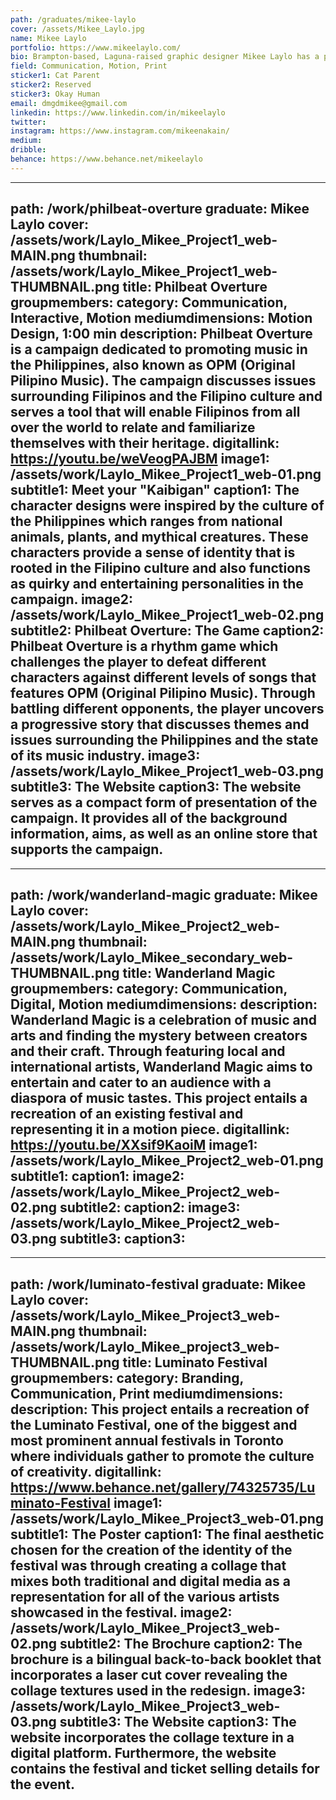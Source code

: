 ```yaml
---
path: /graduates/mikee-laylo
cover: /assets/Mikee_Laylo.jpg
name: Mikee Laylo
portfolio: https://www.mikeelaylo.com/
bio: Brampton-based, Laguna-raised graphic designer Mikee Laylo has a passion for print and motion design. Through embracing traditional and digital media, she is able to combine her skills and experiences and translate it into effective solutions for design problems. She loves the idea of showing design thinking through the contrast and similarities of print-based and digital platforms. Outside of design Mikee likes talking to her cat, playing video games, watching YouTube videos, and scrolling through Reddit as a temporary escape from her progressively deteriorating flesh prison.
field: Communication, Motion, Print
sticker1: Cat Parent
sticker2: Reserved
sticker3: Okay Human
email: dmgdmikee@gmail.com
linkedin: https://www.linkedin.com/in/mikeelaylo
twitter:
instagram: https://www.instagram.com/mikeenakain/
medium:
dribble:
behance: https://www.behance.net/mikeelaylo
---
```


---
path: /work/philbeat-overture
graduate: Mikee Laylo
cover: /assets/work/Laylo_Mikee_Project1_web-MAIN.png
thumbnail: /assets/work/Laylo_Mikee_Project1_web-THUMBNAIL.png
title: Philbeat Overture
groupmembers:
category: Communication, Interactive, Motion
mediumdimensions: Motion Design, 1:00 min
description: Philbeat Overture is a campaign dedicated to promoting music in the Philippines, also known as OPM (Original Pilipino Music). The campaign discusses issues surrounding Filipinos and the Filipino culture and serves a tool that will enable Filipinos from all over the world to relate and familiarize themselves with their heritage.
digitallink: https://youtu.be/weVeogPAJBM
image1: /assets/work/Laylo_Mikee_Project1_web-01.png
subtitle1: Meet your "Kaibigan"
caption1: The character designs were inspired by the culture of the Philippines which ranges from national animals, plants, and mythical creatures. These characters provide a sense of identity that is rooted in the Filipino culture and also functions as quirky and entertaining personalities in the campaign.
image2: /assets/work/Laylo_Mikee_Project1_web-02.png
subtitle2: Philbeat Overture: The Game
caption2: Philbeat Overture is a rhythm game which challenges the player to defeat different characters against different levels of songs that features OPM (Original Pilipino Music). Through battling different opponents, the player uncovers a progressive story that discusses themes and issues surrounding the Philippines and the state of its music industry.
image3: /assets/work/Laylo_Mikee_Project1_web-03.png
subtitle3: The Website
caption3: The website serves as a compact form of presentation of the campaign. It provides all of the background information, aims, as well as an online store that supports the campaign.
---

---
path: /work/wanderland-magic
graduate: Mikee Laylo
cover: /assets/work/Laylo_Mikee_Project2_web-MAIN.png
thumbnail: /assets/work/Laylo_Mikee_secondary_web-THUMBNAIL.png
title: Wanderland Magic
groupmembers:
category: Communication, Digital, Motion
mediumdimensions:
description: Wanderland Magic is a celebration of music and arts and finding the mystery between creators and their craft. Through featuring local and international artists, Wanderland Magic aims to entertain and cater to an audience with a diaspora of music tastes. This project entails a recreation of an existing festival and representing it in a motion piece.
digitallink: https://youtu.be/XXsif9KaoiM
image1: /assets/work/Laylo_Mikee_Project2_web-01.png
subtitle1: 
caption1: 
image2: /assets/work/Laylo_Mikee_Project2_web-02.png
subtitle2:
caption2:
image3: /assets/work/Laylo_Mikee_Project2_web-03.png
subtitle3: 
caption3: 
---

---
path: /work/luminato-festival
graduate: Mikee Laylo
cover: /assets/work/Laylo_Mikee_Project3_web-MAIN.png
thumbnail: /assets/work/Laylo_Mikee_project3_web-THUMBNAIL.png
title: Luminato Festival
groupmembers:
category: Branding, Communication, Print
mediumdimensions:
description: This project entails a recreation of the Luminato Festival, one of the biggest and most prominent annual festivals in Toronto where individuals gather to promote the culture of creativity.
digitallink: https://www.behance.net/gallery/74325735/Luminato-Festival
image1: /assets/work/Laylo_Mikee_Project3_web-01.png
subtitle1: The Poster
caption1: The final aesthetic chosen for the creation of the identity of the festival was through creating a collage that mixes both traditional and digital media as a representation for all of the various artists showcased in the festival.
image2: /assets/work/Laylo_Mikee_Project3_web-02.png
subtitle2: The Brochure
caption2: The brochure is a bilingual back-to-back booklet that incorporates a laser cut cover revealing the collage textures used in the redesign.
image3: /assets/work/Laylo_Mikee_Project3_web-03.png
subtitle3: The Website
caption3: The website incorporates the collage texture in a digital platform. Furthermore, the website contains the festival and ticket selling details for the event.
---
